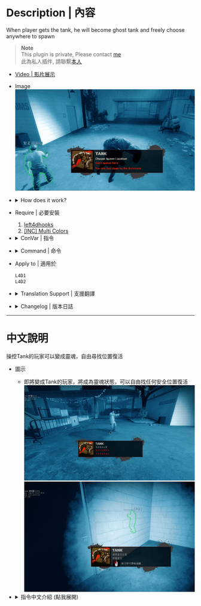 # Description | 內容
When player gets the tank, he will become ghost tank and freely choose anywhere to spawn

> __Note__ <br/>
This plugin is private, Please contact [me](https://github.com/fbef0102/Game-Private_Plugin#私人插件列表-private-plugins-list)<br/>
此為私人插件, 請聯繫[本人](https://github.com/fbef0102/Game-Private_Plugin#私人插件列表-private-plugins-list)

* [Video | 影片展示](https://youtu.be/1U6JTxAhN50)

* Image
	<br/>![l4d_tank_ghost_spawn_1](image/l4d_tank_ghost_spawn_1.gif)

* <details><summary>How does it work?</summary>

	* When player is about to be the tank (X will get tank), he will become ghost state
	* Freely choose a safe place to spawn alive
</details>

* Require | 必要安裝
	1. [left4dhooks](https://forums.alliedmods.net/showthread.php?t=321696)
	2. [[INC] Multi Colors](https://github.com/fbef0102/L4D1_2-Plugins/releases/tag/Multi-Colors)

* <details><summary>ConVar | 指令</summary>

	* cfg/sourcemod/l4d_tank_ghost_spawn.cfg
		```php
		// 0=Plugin off, 1=Plugin on.
		l4d_tank_ghost_spawn_enable "1"

		// How long can human tank player become ghost? (If time up, force player suicide, 0=No time limit)
		l4d_tank_ghost_spawn_time "60"

		// Changes how count down message displays. (0: Disable, 1:In chat, 2: In Hint Box, 3: In center text)
		l4d_tank_ghost_spawn_announce_type "2"

		// Player with these flag have access to become ghost tank when spawn (Empty=Everyone, -1=No one)
		l4d_tank_ghost_spawn_flags ""
		```
</details>

* <details><summary>Command | 命令</summary>

	None
</details>

* Apply to | 適用於
	```
	L4D1
	L4D2
	```

* <details><summary>Translation Support | 支援翻譯</summary>

	```
	English
	繁體中文
	简体中文
	```
</details>

* <details><summary>Changelog | 版本日誌</summary>

	* v1.1 (2023-4-21)
		* Update cvars

	* v1.0 (2023-8-14)
	     * Initial Release
</details>

- - - -
# 中文說明
操控Tank的玩家可以變成靈魂，自由尋找位置復活

* 圖示
	* 即將變成Tank的玩家，將成為靈魂狀態，可以自由找任何安全位置復活
	<br/>![l4d_tank_ghost_spawn_1_zho](image/zho/l4d_tank_ghost_spawn_1.jpg)
	<br/>![l4d_tank_ghost_spawn_2_zho](image/zho/l4d_tank_ghost_spawn_2.jpg)

* <details><summary>指令中文介紹 (點我展開)</summary>

	* cfg/sourcemod/l4d_tank_ghost_spawn.cfg
		```php
		// 0=關閉插件, 1=啟動插件
		l4d_tank_ghost_spawn_enable "1"

		// Tank能持續多久靈魂狀態? (如果時間到沒有復活, 強制自殺) (0=無時間限制)
		l4d_tank_ghost_spawn_time "60"

		// 倒數提示該如何顯示. (0: 不提示, 1: 聊天框, 2: 黑底白字框, 3: 螢幕正中間)
		l4d_tank_ghost_spawn_announce_type "2"

		// 擁有這些權限的玩家，可以變成靈魂tank (留白 = 任何人都能, -1: 無人)
		l4d_tank_ghost_spawn_flags ""
		```
</details>
